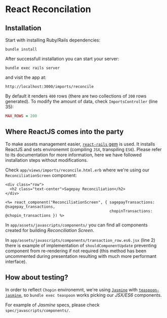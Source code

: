 React Reconcilation
===================

Installation
------------

Start with installing Ruby/Rails dependencies:

```
bundle install
```

After successfull installation you can start your server:

```
bundle exec rails server
```

and visit the app at:

```
http://localhost:3000/imports/reconcile
```

By default it renders `400` rows (there are two collections of `200` rows
generated). To modify the amount of data, check `ImportsController` (line 35):

```ruby
MAX_ROWS = 200
```

Where ReactJS comes into the party
----------------------------------

To make assets management easier,
[`react-rails` gem](https://github.com/reactjs/react-rails) is used. It installs
ReactJS and sets environemnt (compiling `JSX`, transpiling `ES6`). Please refer
to its documentation for more information, here we have followed installation
steps without modifications.

Check `app/views/imports/reconcile.html.erb` where we're using our
`ReconciliationScreen` component:

```erb
<div class="row">
  <h2 class="text-center">Sagepay Reconciliation</h2>
</div>

<%= react_component("ReconciliationScreen", { sagepayTransactions: @sagepay_transactions,
                                              chopinTransactions:  @chopin_transactions }) %>

```

In `app/assets/javascripts/components/` you can find all components created for
building _Reconciliation Screen_.

In `app/assets/javascripts/components/transaction_row.es6.jsx` (line 2) there
is example of implementation of `shouldComponentUpdate` preventing component
from re-rendering if not required (this method has been uncommented during
presentation resulting with much more performant interface).

How about testing?
------------------

In order to reflect `Chopin` environemnt, we're using
[`Jasmine`](http://jasmine.github.io/) with
[`teaspoon-jasmine`](https://github.com/modeset/teaspoon), so
`bundle exec teaspoon` works picking our _JSX/ES6_ components.

For example of _Jasmine_ specs, please check `spec/javascripts/components/`.
